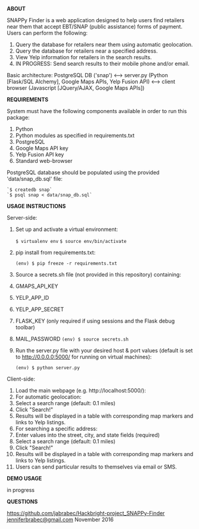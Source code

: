 **ABOUT**

SNAPPy Finder is a web application designed to help users find retailers near
them that accept EBT/SNAP (public assistance) forms of payment. Users can
perform the following:
 1. Query the database for retailers near them using automatic geolocation.
 2. Query the database for retailers near a specified address.
 3. View Yelp information for retailers in the search results.
 4. IN PROGRESS: Send search results to their mobile phone and/or email.

Basic architecture:
PostgreSQL DB ('snap') <-->
server.py (Python [Flask/SQL Alchemy], Google Maps APIs, Yelp Fusion API) <-->
client browser (Javascript [JQuery/AJAX, Google Maps APIs])


**REQUIREMENTS**

System must have the following components available in order to run this package:
 1. Python
  1. Python modules as specified in requirements.txt
 2. PostgreSQL
 3. Google Maps API key
 4. Yelp Fusion API key
 5. Standard web-browser

PostgreSQL database should be populated using the provided 'data/snap_db.sql'
file:

	`$ createdb snap` 
	`$ psql snap < data/snap_db.sql`


**USAGE INSTRUCTIONS**

Server-side:
 1.	Set up and activate a virtual environment:

	`$ virtualenv env`
	`$ source env/bin/activate`

 2. pip install from requirements.txt:

	`(env) $ pip freeze -r requirements.txt`

 3. Source a secrets.sh file (not provided in this repository) containing:
  1. GMAPS_API_KEY
  2. YELP_APP_ID
  3. YELP_APP_SECRET
  4. FLASK_KEY (only required if using sessions and the Flask debug toolbar)
  5. MAIL_PASSWORD
	`(env) $ source secrets.sh`

4. Run the server.py file with your desired host & port values (default is set
to http://0.0.0.0:5000/ for running on virtual machines):

	`(env) $ python server.py`


Client-side:
 1. Load the main webpage (e.g. http://localhost:5000/):
 2. For automatic geolocation:
  1. Select a search range (default: 0.1 miles)
  2. Click "Search!"
  3. Results will be displayed in a table with corresponding map markers and
	links to Yelp listings.
 3. For searching a specific address:
  1. Enter values into the street, city, and state fields (required)
  2. Select a search range (default: 0.1 miles)
  3. Click "Search!"
  4. Results will be displayed in a table with corresponding map markers and
	links to Yelp listings.
  5. Users can send particular results to themselves via email or SMS.


**DEMO USAGE**

in progress


**QUESTIONS**

https://github.com/jabrabec/Hackbright-project_SNAPPy-Finder
jenniferbrabec@gmail.com
November 2016

